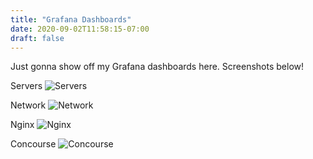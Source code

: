 ```yaml
---
title: "Grafana Dashboards"
date: 2020-09-02T11:58:15-07:00
draft: false
---
```


Just gonna show off my Grafana dashboards here. Screenshots below!

Servers
![Servers](server_metrics.png)

Network
![Network](network.png)

Nginx
![Nginx](nginx.png)

Concourse
![Concourse](concourse.png)
